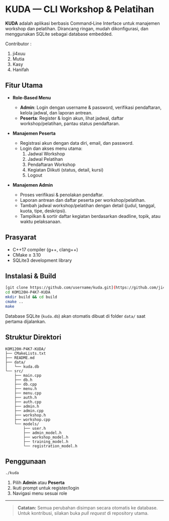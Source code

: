 # KUDA — CLI Workshop & Pelatihan

**KUDA** adalah aplikasi berbasis Command‑Line Interface untuk manajemen workshop dan pelatihan. Dirancang ringan, mudah dikonfigurasi, dan menggunakan SQLite sebagai database embedded.

Contributor :

1. ji4xuu
2. Mutia
3. Kasy
4. Hanifah

## Fitur Utama

- **Role-Based Menu**  
  - **Admin**: Login dengan username & password, verifikasi pendaftaran, kelola jadwal, dan laporan antrean.  
  - **Peserta**: Register & login akun, lihat jadwal, daftar workshop/pelatihan, pantau status pendaftaran.

- **Manajemen Peserta**  
  - Registrasi akun dengan data diri, email, dan password.  
  - Login dan akses menu utama:  
    1. Jadwal Workshop  
    2. Jadwal Pelatihan  
    3. Pendaftaran Workshop  
    4. Kegiatan Diikuti (status, detail, kursi)  
    5. Logout

- **Manajemen Admin**  
  - Proses verifikasi & penolakan pendaftar.  
  - Laporan antrean dan daftar peserta per workshop/pelatihan.  
  - Tambah jadwal workshop/pelatihan dengan detail (judul, tanggal, kuota, tipe, deskripsi).  
  - Tampilkan & sortir daftar kegiatan berdasarkan deadline, topik, atau waktu pelaksanaan.

## Prasyarat

- C++17 compiler (g++, clang++)  
- CMake ≥ 3.10  
- SQLite3 development library

## Instalasi & Build

```bash
[git clone https://github.com/username/kuda.git](https://github.com/ji4xuu/KOM120H-P4K7-KUDA.git)
cd KOM120H-P4K7-KUDA
mkdir build && cd build
cmake ..
make
```

Database SQLite (`kuda.db`) akan otomatis dibuat di folder `data/` saat pertama dijalankan.

## Struktur Direktori

```
KOM120H-P4K7-KUDA/
├── CMakeLists.txt
├── README.md
├── data/
│   └── kuda.db
└── src/
    ├── main.cpp
    ├── db.h
    ├── db.cpp
    ├── menu.h
    ├── menu.cpp
    ├── auth.h
    ├── auth.cpp
    ├── admin.h
    ├── admin.cpp
    ├── workshop.h
    ├── workshop.cpp
    └── models/
        ├── user.h
        ├── admin_model.h
        ├── workshop_model.h
        ├── training_model.h
        └── registration_model.h
```

## Penggunaan

```bash
./kuda
```

1. Pilih **Admin** atau **Peserta**  
2. Ikuti prompt untuk register/login  
3. Navigasi menu sesuai role

---

> **Catatan:** Semua perubahan disimpan secara otomatis ke database.  
> Untuk kontribusi, silakan buka _pull request_ di repository utama.

